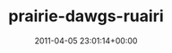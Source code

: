 ---
title:		"prairie-dawgs-ruairi"
mediatype:		"upload"
description:		"TBC"
date:		"2011-04-05 23:01:14+00:00"
album:		"music"
filename:		"prairie-dawgs-ruairi.md"
series:		""
cl_public_id:		"music/prairie-dawgs-ruairi"
cl_version:		1497004922
format:		"tiff"
bytes:		3904448
width:		2151
height:		1440
exposure_mode:		"Manual"
program:		"Manual"
aperture:		"5.6"
focal_length:		"170.0 mm"
iso:		"400"
shutter_speed:		"1/100"
metering:		"Center-weighted average"
flash:		"Fired, Return detected"
white_balance:		"As Shot"
colour_temp:		"5150"
has_crop:		"false"
orientation:		"Horizontal (normal)"
camera_model:		"NIKON D200"
lens_info:		"18-200mm f/3.5-5.6"
artist:		"No artist info"
x_resolution:		"300"
y_resolution:		"300"
---